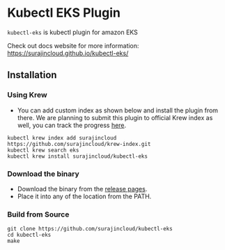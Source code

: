 # Kubectl EKS Plugin

`kubectl-eks` is kubectl plugin for amazon EKS

Check out docs website for more information: https://surajincloud.github.io/kubectl-eks/

## Installation

### Using Krew

* You can add custom index as shown below and install the plugin from there. We are planning to submit this plugin to official Krew index as well, you can track the progress [here](https://github.com/surajincloud/kubectl-eks/issues/3).

```
kubectl krew index add surajincloud https://github.com/surajincloud/krew-index.git
kubectl krew search eks
kubectl krew install surajincloud/kubectl-eks
```

### Download the binary

* Download the binary from the [release pages](https://github.com/surajincloud/kubectl-eks/releases).
* Place it into any of the location from the PATH.

### Build from Source

```
git clone https://github.com/surajincloud/kubectl-eks
cd kubectl-eks
make
```

